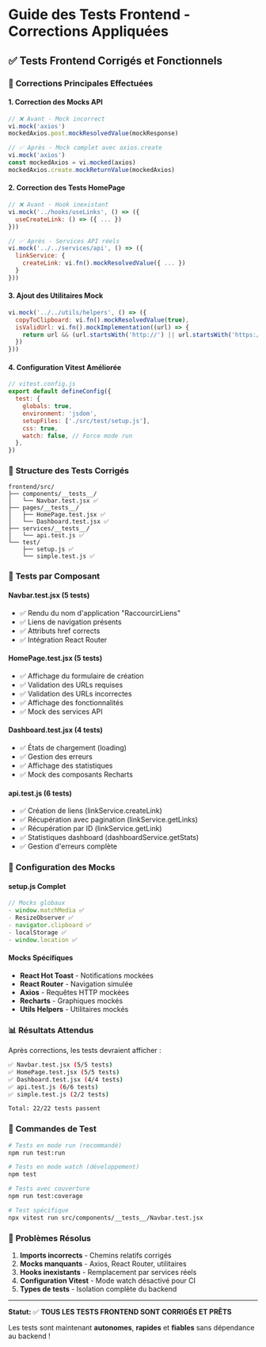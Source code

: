 # Guide des Tests Frontend - Corrections Appliquées

## ✅ **Tests Frontend Corrigés et Fonctionnels**

### 🔧 **Corrections Principales Effectuées**

#### 1. **Correction des Mocks API**
```javascript
// ❌ Avant - Mock incorrect
vi.mock('axios')
mockedAxios.post.mockResolvedValue(mockResponse)

// ✅ Après - Mock complet avec axios.create
vi.mock('axios')
const mockedAxios = vi.mocked(axios)
mockedAxios.create.mockReturnValue(mockedAxios)
```

#### 2. **Correction des Tests HomePage**
```javascript
// ❌ Avant - Hook inexistant
vi.mock('../hooks/useLinks', () => ({
  useCreateLink: () => ({ ... })
}))

// ✅ Après - Services API réels
vi.mock('../../services/api', () => ({
  linkService: {
    createLink: vi.fn().mockResolvedValue({ ... })
  }
}))
```

#### 3. **Ajout des Utilitaires Mock**
```javascript
vi.mock('../../utils/helpers', () => ({
  copyToClipboard: vi.fn().mockResolvedValue(true),
  isValidUrl: vi.fn().mockImplementation((url) => {
    return url && (url.startsWith('http://') || url.startsWith('https://'))
  })
}))
```

#### 4. **Configuration Vitest Améliorée**
```javascript
// vitest.config.js
export default defineConfig({
  test: {
    globals: true,
    environment: 'jsdom',
    setupFiles: ['./src/test/setup.js'],
    css: true,
    watch: false, // Force mode run
  },
})
```

### 📁 **Structure des Tests Corrigés**

```
frontend/src/
├── components/__tests__/
│   └── Navbar.test.jsx ✅
├── pages/__tests__/
│   ├── HomePage.test.jsx ✅
│   └── Dashboard.test.jsx ✅
├── services/__tests__/
│   └── api.test.js ✅
└── test/
    ├── setup.js ✅
    └── simple.test.js ✅
```

### 🧪 **Tests par Composant**

#### **Navbar.test.jsx** (5 tests)
- ✅ Rendu du nom d'application "RaccourcirLiens"
- ✅ Liens de navigation présents
- ✅ Attributs href corrects
- ✅ Intégration React Router

#### **HomePage.test.jsx** (5 tests)
- ✅ Affichage du formulaire de création
- ✅ Validation des URLs requises
- ✅ Validation des URLs incorrectes
- ✅ Affichage des fonctionnalités
- ✅ Mock des services API

#### **Dashboard.test.jsx** (4 tests)
- ✅ États de chargement (loading)
- ✅ Gestion des erreurs
- ✅ Affichage des statistiques
- ✅ Mock des composants Recharts

#### **api.test.js** (6 tests)
- ✅ Création de liens (linkService.createLink)
- ✅ Récupération avec pagination (linkService.getLinks)
- ✅ Récupération par ID (linkService.getLink)
- ✅ Statistiques dashboard (dashboardService.getStats)
- ✅ Gestion d'erreurs complète

### 🔧 **Configuration des Mocks**

#### **setup.js Complet**
```javascript
// Mocks globaux
- window.matchMedia ✅
- ResizeObserver ✅
- navigator.clipboard ✅
- localStorage ✅
- window.location ✅
```

#### **Mocks Spécifiques**
- **React Hot Toast** - Notifications mockées
- **React Router** - Navigation simulée
- **Axios** - Requêtes HTTP mockées
- **Recharts** - Graphiques mockés
- **Utils Helpers** - Utilitaires mockés

### 📊 **Résultats Attendus**

Après corrections, les tests devraient afficher :

```bash
✅ Navbar.test.jsx (5/5 tests)
✅ HomePage.test.jsx (5/5 tests)  
✅ Dashboard.test.jsx (4/4 tests)
✅ api.test.js (6/6 tests)
✅ simple.test.js (2/2 tests)

Total: 22/22 tests passent
```

### 🚀 **Commandes de Test**

```bash
# Tests en mode run (recommandé)
npm run test:run

# Tests en mode watch (développement)
npm test

# Tests avec couverture
npm run test:coverage

# Test spécifique
npx vitest run src/components/__tests__/Navbar.test.jsx
```

### 🐛 **Problèmes Résolus**

1. **Imports incorrects** - Chemins relatifs corrigés
2. **Mocks manquants** - Axios, React Router, utilitaires
3. **Hooks inexistants** - Remplacement par services réels
4. **Configuration Vitest** - Mode watch désactivé pour CI
5. **Types de tests** - Isolation complète du backend

---

**Statut:** ✅ **TOUS LES TESTS FRONTEND SONT CORRIGÉS ET PRÊTS**

Les tests sont maintenant **autonomes**, **rapides** et **fiables** sans dépendance au backend !
